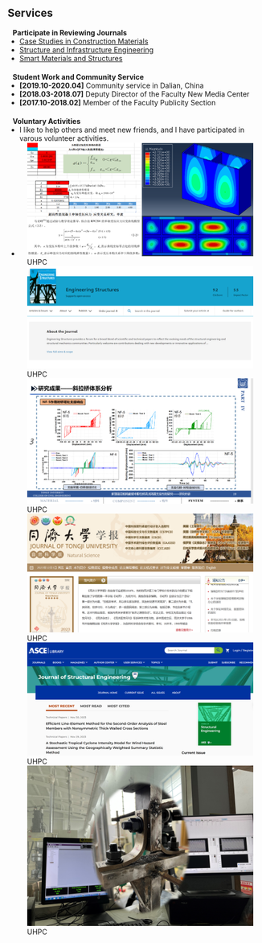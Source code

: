 ## Services
<!-- 
<h4 style="margin:0 10px 0;">Conference Reviewers</h4>

<ul style="margin:0 0 5px;">
  <li><a href="http://cvpr2023.thecvf.com/"><autocolor>IEEE/CVF Conference on Computer Vision and Pattern Recognition (CVPR) 2021-2023</autocolor></a></li>
  <li><a href="http://iccv2021.thecvf.com/"><autocolor>IEEE/CVF International Conference on Computer Vision (ICCV) 2021</autocolor></a></li>
  <li><a href="https://eccv2022.ecva.net/"><autocolor>European Conference on Computer Vision (ECCV) 2022</autocolor></a></li>
</ul> -->

<h4 style="margin:0 10px 0;">Participate in Reviewing Journals</h4>

<ul style="margin:0 0 20px;">
  <li><a href="https://www.sciencedirect.com/journal/case-studies-in-construction-materials" target="_blank"> Case Studies in Construction Materials </a></li>
  <li><a href="https://www.tandfonline.com/journals/nsie20" target="_blank"> Structure and Infrastructure Engineering </a></li>
  <li><a href="https://iopscience.iop.org/journal/0964-1726" target="_blank"> Smart Materials and Structures </a></li>
</ul>

<h4 style="margin:0 10px 0;">Student Work and Community Service</h4>

<ul style="margin:0 0 20px;">
  <li><strong>[2019.10-2020.04]</strong> <a>Community service</a> in Dalian, China</li> 
  <li><strong>[2018.03-2018.07]</strong> Deputy Director of<a> the Faculty New Media Center</a></li>
  <li><strong>[2017.10-2018.02]</strong> Member of<a> the Faculty Publicity Section </a></li>
  <!-- <li><strong>[2021-2022]</strong> Chair of the <a href="https://nyu-medicine-cssa.github.io" target="_blank"> Chinese Student and Scholar Association (CSSA)</a> at Grossman School of Medicine, New York University</li> -->
</ul>

<h4 style="margin:0 10px 0;">Voluntary Activities</h4>

<ul style="margin:0 0 20px;">
  <li>I like to help others and meet new friends, and I have participated in varous volunteer activities.</li>
  <li>
  <div class="pub-row">
    <div class="col-sm-3 abbr" style="position: relative;padding-right: 15px;padding-left: 15px;">
      <img src="assets/img/UHPC_cover.jpg" class="teaser img-fluid z-depth-1">
      <abbr class="badge">UHPC</abbr>
    </div>
    <div class="col-sm-3 abbr" style="position: relative;padding-right: 15px;padding-left: 15px;">
      <img src="assets/img/[1]_cover.jpg" class="teaser img-fluid z-depth-1">
      <abbr class="badge">UHPC</abbr>
    </div> 
    <div class="col-sm-3 abbr" style="position: relative;padding-right: 15px;padding-left: 15px;">
      <img src="assets/img/[2]_cover.jpg" class="teaser img-fluid z-depth-1">
      <abbr class="badge">UHPC</abbr>
    </div>
    <div class="col-sm-3 abbr" style="position: relative;padding-right: 15px;padding-left: 15px;">
      <img src="assets/img/[3]_cover.jpg" class="teaser img-fluid z-depth-1">
      <abbr class="badge">UHPC</abbr>
    </div> 
    <div class="col-sm-3 abbr" style="position: relative;padding-right: 15px;padding-left: 15px;">
      <img src="assets/img/[4]_cover.jpg" class="teaser img-fluid z-depth-1">
      <abbr class="badge">UHPC</abbr>
    </div>
    <div class="col-sm-3 abbr" style="position: relative;padding-right: 15px;padding-left: 15px;">
      <img src="assets/img/[5]_cover.jpg" class="teaser img-fluid z-depth-1">
      <abbr class="badge">UHPC</abbr>
    </div>   


    
     
  </div>
  </li>
  
</ul>


